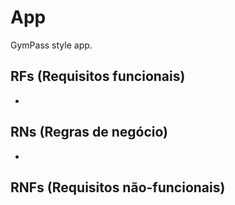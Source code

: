 # App

GymPass style app.

## RFs (Requisitos funcionais)

-

## RNs (Regras de negócio)

-

## RNFs (Requisitos não-funcionais)